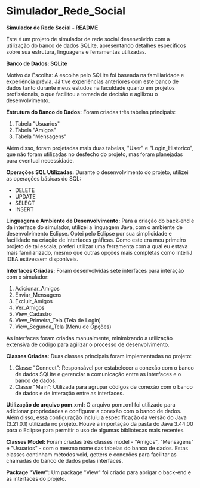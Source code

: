 # Simulador_Rede_Social

**Simulador de Rede Social - README**

Este é um projeto de simulador de rede social desenvolvido com a utilização do banco de dados SQLite, apresentando detalhes específicos sobre sua estrutura, linguagens e ferramentas utilizadas.

**Banco de Dados: SQLite**

Motivo da Escolha: A escolha pelo SQLite foi baseada na familiaridade e experiência prévia. Já tive experiências anteriores com este banco de dados tanto durante meus estudos na faculdade quanto em projetos profissionais, o que facilitou a tomada de decisão e agilizou o desenvolvimento.

**Estrutura do Banco de Dados:**
Foram criadas três tabelas principais:
1. Tabela "Usuarios"
2. Tabela "Amigos"
3. Tabela "Mensagens"

Além disso, foram projetadas mais duas tabelas, "User" e "Login_Historico", que não foram utilizadas no desfecho do projeto, mas foram planejadas para eventual necessidade.

**Operações SQL Utilizadas:**
Durante o desenvolvimento do projeto, utilizei as operações básicas do SQL:
- DELETE
- UPDATE
- SELECT
- INSERT

**Linguagem e Ambiente de Desenvolvimento:**
Para a criação do back-end e da interface do simulador, utilizei a linguagem Java, com o ambiente de desenvolvimento Eclipse. Optei pelo Eclipse por sua simplicidade e facilidade na criação de interfaces gráficas. Como este era meu primeiro projeto de tal escala, preferi utilizar uma ferramenta com a qual eu estava mais familiarizado, mesmo que outras opções mais completas como IntelliJ IDEA estivessem disponíveis.

**Interfaces Criadas:**
Foram desenvolvidas sete interfaces para interação com o simulador:
1. Adicionar_Amigos
2. Enviar_Mensagens
3. Excluir_Amigos
4. Ver_Amigos
5. View_Cadastro
6. View_Primeira_Tela (Tela de Login)
7. View_Segunda_Tela (Menu de Opções)

As interfaces foram criadas manualmente, minimizando a utilização extensiva de código para agilizar o processo de desenvolvimento.

**Classes Criadas:**
Duas classes principais foram implementadas no projeto:
1. Classe "Connect": Responsável por estabelecer a conexão com o banco de dados SQLite e gerenciar a comunicação entre as interfaces e o banco de dados.
2. Classe "Main": Utilizada para agrupar códigos de conexão com o banco de dados e de interação entre as interfaces.

**Utilização de arquivo pom.xml:**
O arquivo pom.xml foi utilizado para adicionar propriedades e configurar a conexão com o banco de dados. Além disso, essa configuração incluiu a especificação da versão do Java (3.21.0.1) utilizada no projeto. Houve a importação da pasta do Java 3.44.00 para o Eclipse para permitir o uso de algumas bibliotecas mais recentes.

**Classes Model:**
Foram criadas três classes model - "Amigos", "Mensagens" e "Usuarios" - com o mesmo nome das tabelas do banco de dados. Estas classes continham métodos void, getters e conexões para facilitar as chamadas do banco de dados pelas interfaces.

**Package "View":**
Um package "View" foi criado para abrigar o back-end e as interfaces do projeto.

